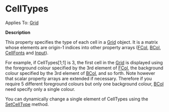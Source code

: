 




<h1 class="heading"><span class="name">CellTypes</span></h1>

Applies To: [Grid](./grid.md)


**Description**


This property specifies the type of each cell in a [Grid](./grid.md) object. It is a matrix whose elements are origin-1 indices into other property arrays ([FCol](fcol.md), [BCol](bcol.md), [CellFonts](cellfonts.md) and [Input](input.md)).


For example, if CellTypes[1;1] is 3, the first cell in the [Grid](./grid.md) is displayed using the foreground colour specified by the 3rd element of [FCol](fcol.md), the background colour specified by the 3rd element of [BCol](bcol.md), and so forth. Note however that scalar property arrays are extended if necessary. Therefore if you require 5 different foreground colours but only one background colour, [BCol](bcol.md) need specify only a single colour.


You can dynamically change a single element of CellTypes using the [SetCellType](./setcelltype.md) method.



